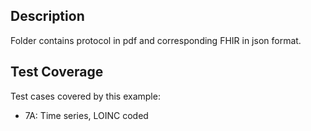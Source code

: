 ## Description

Folder contains protocol in pdf and corresponding FHIR in json format.

## Test Coverage

Test cases covered by this example:
* 7A: Time series, LOINC coded
